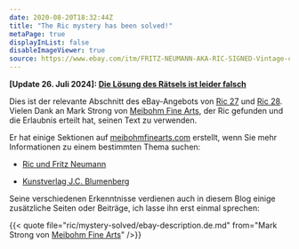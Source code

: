 ```yaml
---
date: 2020-08-20T18:32:44Z
title: "The Ric mystery has been solved!"
metaPage: true
displayInList: false
disableImageViewer: true
source: https://www.ebay.com/itm/FRITZ-NEUMANN-AKA-RIC-SIGNED-Vintage-c-1960s-Color-Etching-STREETSCENE-/143672853431
---
```


**[Update 26. Juli 2024]: [Die Lösung des Rätsels ist leider falsch](/de/post/mystery-again)**

Dies ist der relevante Abschnitt des eBay-Angebots von [Ric 27](/post/ric27) und [Ric 28](/post/ric28). Vielen Dank an Mark Strong von [Meibohm Fine Arts](http://meibohmfinearts.com/), der Ric gefunden und die Erlaubnis erteilt hat, seinen Text zu verwenden.

Er hat einige Sektionen auf [meibohmfinearts.com](http://meibohmfinearts.com/) erstellt, wenn Sie mehr Informationen zu einem bestimmten Thema suchen:

* [Ric und Fritz Neumann](https://www.meibohmfinearts.com/artists/details/155)

* [Kunstverlag J.C. Blumenberg](https://www.meibohmfinearts.com/artists/details/2874)

Seine verschiedenen Erkenntnisse verdienen auch in diesem Blog einige zusätzliche Seiten oder Beiträge, ich lasse ihn erst einmal sprechen:

{{< quote file="ric/mystery-solved/ebay-description.de.md" from="Mark Strong von [Meibohm Fine Arts](http://meibohmfinearts.com/)" />}}

